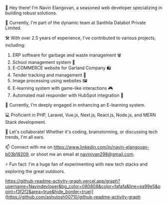
👋 Hey there! I'm Navin Elangovan, a seasoned web developer specializing in building robust solutions.

🏢 Currently, I'm part of the dynamic team at Santhila Databot Private Limited.

🛠️ With over 2.5 years of experience, I've contributed to various projects, including:

1. ERP software for garbage and waste management 🗑️
2. School management system 🏫
3. E-COMMERCE website for Garland Company 🛍️
4. Tender tracking and management 📝
5. Image processing using websites 🖼️
6. E-learning system with game-like interactions 🎮
7. Automated mail responder with HubSpot integration 📧

🔭 Currently, I'm deeply engaged in enhancing an E-learning system.

💻 Proficient in PHP, Laravel, Vue.js, Next.js, React.js, Node.js, and MERN Stack development.

💬 Let's collaborate! Whether it's coding, brainstorming, or discussing tech trends, I'm all ears.

📫 Connect with me on https://www.linkedin.com/in/navin-elangovan-b03b18209, or shoot me an email at navinivan298@gmail.com.

⚡ Fun fact: I'm a huge fan of experimenting with new tech stacks and exploring the great outdoors.

https://github-readme-activity-graph.vercel.app/graph?username=Navindevloper&bg_color=080808&color=fafafa&line=ea99e5&point=f3f2f2&area=true&hide_border=true)](https://github.com/ashutosh00710/github-readme-activity-graph


